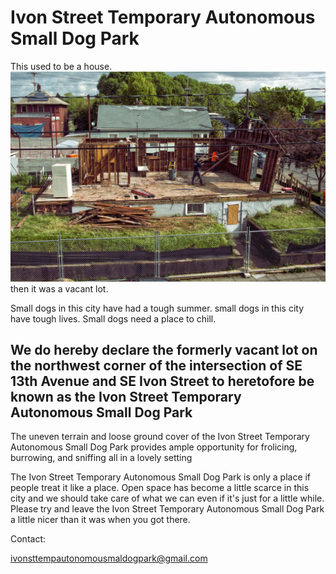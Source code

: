 # Ivon Street Temporary Autonomous Small Dog Park


This used to be a house.
![house](house.jpg)
then it was a vacant lot.

Small dogs in this city have had a tough summer.
small dogs in this city have tough lives. Small dogs 
need a place to chill.

## We do hereby declare the formerly vacant lot on the northwest corner of the intersection of SE 13th Avenue and SE Ivon Street to heretofore be known as the Ivon Street Temporary Autonomous Small Dog Park

The uneven terrain and loose ground cover of the Ivon Street Temporary
Autonomous Small Dog Park provides
ample opportunity for frolicing, burrowing, and sniffing
all in a lovely setting 

The  Ivon Street Temporary Autonomous Small Dog Park
is only a place if people treat it like a place. 
Open space has become a little scarce in this city 
and we should take care of what we can even if it's just
for a little while. Please try and leave the  Ivon Street Temporary Autonomous Small Dog Park
a little nicer than it was when you got there.



Contact:

ivonsttempautonomousmaldogpark@gmail.com

